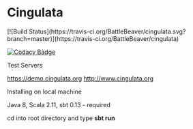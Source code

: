 <h1>Cingulata</h1> [![Build Status](https://travis-ci.org/BattleBeaver/cingulata.svg?branch=master)](https://travis-ci.org/BattleBeaver/cingulata)

[![Codacy Badge](https://api.codacy.com/project/badge/grade/0a58a39185b94db49c0c9bdb8017c977)](https://www.codacy.com/app/kuzmentsov/cingulata)

Test Servers

https://demo.cingulata.org
http://www.cingulata.org

Installing on local machine

Java 8, Scala 2.11, sbt 0.13 - required

cd into root directory and type <b>sbt run</b>
